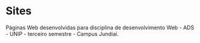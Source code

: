 # Sites
Páginas Web desenvolvidas para disciplina de desenvolvimento Web - ADS - UNIP - terceiro semestre - Campus Jundiaí. 
